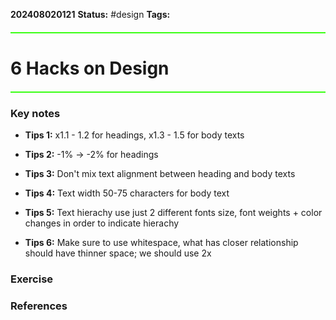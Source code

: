 **202408020121**
**Status:** #design
**Tags:** 

<hr style="border: none; height: 2px; background-color: #39FF14; margin: 20px 0;">

#  6 Hacks on Design
<hr style="border: none; height: 2px; background-color: #39FF14; margin: 20px 0;">

### Key notes
- **Tips 1:** x1.1 - 1.2 for headings, x1.3 - 1.5 for body texts

- **Tips 2:** -1% $\rightarrow$ -2% for headings

- **Tips 3:** Don't mix text alignment between heading and body texts

- **Tips 4:** Text width 50-75 characters for body text

- **Tips 5:** Text hierachy use just 2 different fonts size, font weights + color changes in order to indicate hierachy 

- **Tips 6:** Make sure to use whitespace, what has closer relationship should have thinner space; we should use 2x 
### Exercise


### References

